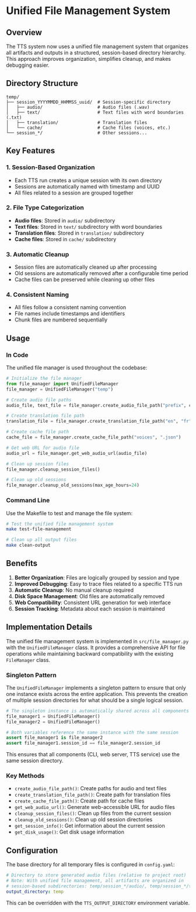 # Unified File Management System

## Overview

The TTS system now uses a unified file management system that organizes all artifacts and outputs in a structured, session-based directory hierarchy. This approach improves organization, simplifies cleanup, and makes debugging easier.

## Directory Structure

```
temp/
├── session_YYYYMMDD_HHMMSS_uuid/  # Session-specific directory
│   ├── audio/                     # Audio files (.wav)
│   ├── text/                      # Text files with word boundaries (.txt)
│   ├── translation/               # Translation files
│   └── cache/                     # Cache files (voices, etc.)
└── session_*/                     # Other sessions...
```

## Key Features

### 1. Session-Based Organization

- Each TTS run creates a unique session with its own directory
- Sessions are automatically named with timestamp and UUID
- All files related to a session are grouped together

### 2. File Type Categorization

- **Audio files**: Stored in `audio/` subdirectory
- **Text files**: Stored in `text/` subdirectory with word boundaries
- **Translation files**: Stored in `translation/` subdirectory
- **Cache files**: Stored in `cache/` subdirectory

### 3. Automatic Cleanup

- Session files are automatically cleaned up after processing
- Old sessions are automatically removed after a configurable time period
- Cache files can be preserved while cleaning up other files

### 4. Consistent Naming

- All files follow a consistent naming convention
- File names include timestamps and identifiers
- Chunk files are numbered sequentially

## Usage

### In Code

The unified file manager is used throughout the codebase:

```python
# Initialize the file manager
from file_manager import UnifiedFileManager
file_manager = UnifiedFileManager("temp")

# Create audio file paths
audio_file, text_file = file_manager.create_audio_file_path("prefix", chunk_id=0)

# Create translation file path
translation_file = file_manager.create_translation_file_path("en", "fr")

# Create cache file path
cache_file = file_manager.create_cache_file_path("voices", ".json")

# Get web URL for audio file
audio_url = file_manager.get_web_audio_url(audio_file)

# Clean up session files
file_manager.cleanup_session_files()

# Clean up old sessions
file_manager.cleanup_old_sessions(max_age_hours=24)
```

### Command Line

Use the Makefile to test and manage the file system:

```bash
# Test the unified file management system
make test-file-management

# Clean up all output files
make clean-output
```

## Benefits

1. **Better Organization**: Files are logically grouped by session and type
2. **Improved Debugging**: Easy to trace files related to a specific TTS run
3. **Automatic Cleanup**: No manual cleanup required
4. **Disk Space Management**: Old files are automatically removed
5. **Web Compatibility**: Consistent URL generation for web interface
6. **Session Tracking**: Metadata about each session is maintained

## Implementation Details

The unified file management system is implemented in `src/file_manager.py` with the `UnifiedFileManager` class. It provides a comprehensive API for file operations while maintaining backward compatibility with the existing `FileManager` class.

### Singleton Pattern

The `UnifiedFileManager` implements a singleton pattern to ensure that only one instance exists across the entire application. This prevents the creation of multiple session directories for what should be a single logical session.

```python
# The singleton instance is automatically shared across all components
file_manager1 = UnifiedFileManager()
file_manager2 = UnifiedFileManager()

# Both variables reference the same instance with the same session
assert file_manager1 is file_manager2
assert file_manager1.session_id == file_manager2.session_id
```

This ensures that all components (CLI, web server, TTS service) use the same session directory.

### Key Methods

- `create_audio_file_path()`: Create paths for audio and text files
- `create_translation_file_path()`: Create path for translation files
- `create_cache_file_path()`: Create path for cache files
- `get_web_audio_url()`: Generate web-accessible URL for audio files
- `cleanup_session_files()`: Clean up files from the current session
- `cleanup_old_sessions()`: Clean up old session directories
- `get_session_info()`: Get information about the current session
- `get_disk_usage()`: Get disk usage information

## Configuration

The base directory for all temporary files is configured in `config.yaml`:

```yaml
# Directory to store generated audio files (relative to project root)
# Note: With unified file management, all artifacts are organized in
# session-based subdirectories: temp/session_*/audio/, temp/session_*/text/, etc.
output_directory: temp
```

This can be overridden with the `TTS_OUTPUT_DIRECTORY` environment variable.